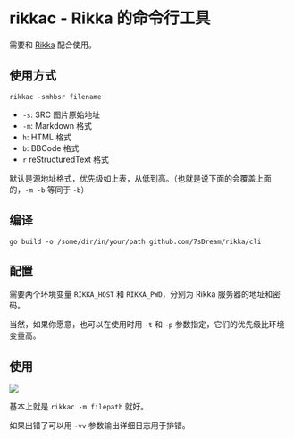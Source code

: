 # rikkac - Rikka 的命令行工具

需要和 [Rikka](https://github.com/7sDream/rikka) 配合使用。

## 使用方式

`rikkac -smhbsr filename`

- `-s`: SRC 图片原始地址
- `-m`: Markdown 格式
- `h`: HTML 格式
- `b`: BBCode 格式
- `r` reStructuredText 格式

默认是源地址格式，优先级如上表，从低到高。（也就是说下面的会覆盖上面的，`-m -b` 等同于 `-b`）

## 编译

`go build -o /some/dir/in/your/path github.com/7sDream/rikka/cli`

## 配置

需要两个环境变量 `RIKKA_HOST` 和 `RIKKA_PWD`，分别为 Rikka 服务器的地址和密码。

当然，如果你愿意，也可以在使用时用 `-t` 和 `-p` 参数指定，它们的优先级比环境变量高。

## 使用

![](http://7sdream-rikka-demo.daoapp.io/files/2016-09-04-221897650)

基本上就是 `rikkac -m filepath` 就好。

如果出错了可以用 `-vv` 参数输出详细日志用于排错。
